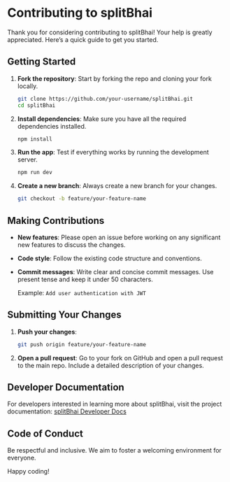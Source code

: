 # Contributing to splitBhai

Thank you for considering contributing to splitBhai! Your help is greatly appreciated. Here’s a quick guide to get you started.

## Getting Started

1. **Fork the repository**: Start by forking the repo and cloning your fork locally.

   ```bash
   git clone https://github.com/your-username/splitBhai.git
   cd splitBhai
   ```

2. **Install dependencies**: Make sure you have all the required dependencies installed.

   ```bash
   npm install
   ```

3. **Run the app**: Test if everything works by running the development server.

   ```bash
   npm run dev
   ```

4. **Create a new branch**: Always create a new branch for your changes.

   ```bash
   git checkout -b feature/your-feature-name
   ```

## Making Contributions

- **New features**: Please open an issue before working on any significant new features to discuss the changes.
- **Code style**: Follow the existing code structure and conventions.
- **Commit messages**: Write clear and concise commit messages. Use present tense and keep it under 50 characters.

  Example: `Add user authentication with JWT`

## Submitting Your Changes

1. **Push your changes**:

   ```bash
   git push origin feature/your-feature-name
   ```

2. **Open a pull request**: Go to your fork on GitHub and open a pull request to the main repo. Include a detailed description of your changes.

## Developer Documentation

For developers interested in learning more about splitBhai, visit the project documentation: [splitBhai Developer Docs](https://github.com/abhiraj-ku/splitBhai/blob/main/docs/Project.md)

## Code of Conduct

Be respectful and inclusive. We aim to foster a welcoming environment for everyone.

Happy coding!
